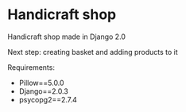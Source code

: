 # Handicraft shop

Handicraft shop made in Django 2.0

Next step: creating basket and adding products to it

Requirements:
- Pillow==5.0.0
- Django==2.0.3
- psycopg2==2.7.4
